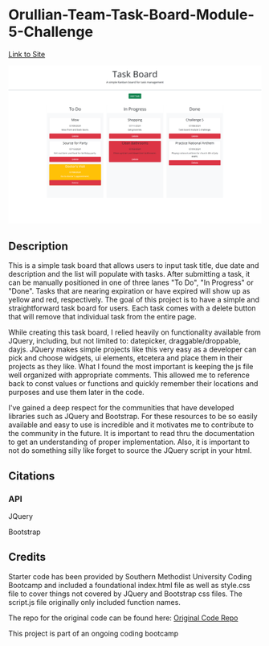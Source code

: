 # Orullian-Team-Task-Board-Module-5-Challenge

[Link to Site](https://jorullian.github.io/orullian-team-task-board-module-5-challenge/)

![Screenshot of Site](./assets/images/_C__Users_jeded_OneDrive_Desktop_classwork_module-5_05-Third-Party-APIs%2520(Unsolved)_02-Challenge_Develop_index.html.png)


## Description
This is a simple task board that allows users to input task title, due date and description and the list will populate with tasks. After submitting a task, it can be manually positioned in one of three lanes "To Do", "In Progress" or "Done". Tasks that are nearing expiration or have expired will show up as yellow and red, respectively. The goal of this project is to have a simple and straightforward task board for users. Each task comes with a delete button that will remove that individual task from the entire page.

While creating this task board, I relied heavily on functionality available from JQuery, including, but not limited to: datepicker, draggable/droppable, dayjs. JQuery makes simple projects like this very easy as a developer can pick and choose widgets, ui elements, etcetera and place them in their projects as they like. What I found the most important is keeping the js file well organized with appropriate comments. This allowed me to reference back to const values or functions and quickly remember their locations and purposes and use them later in the code.

I've gained a deep respect for the communities that have developed libraries such as JQuery and Bootstrap. For these resources to be so easily available and easy to use is incredible and it motivates me to contribute to the community in the future. It is important to read thru the documentation to get an understanding of proper implementation. Also, it is important to not do something silly like forget to source the JQuery script in your html.

## Citations

### API

JQuery

Bootstrap

## Credits

Starter code has been provided by Southern Methodist University Coding Bootcamp and included a foundational index.html file as well as style.css file to cover things not covered by JQuery and Bootstrap css files. The script.js file originally only included function names.

The repo for the original code can be found here: [Original Code Repo](https://git.bootcampcontent.com/Southern-Methodist-University/SMU-VIRT-FSF-PT-05-2024-U-LOLC/-/tree/main/05-Third-Party-APIs/02-Challenge/Develop?ref_type=heads)

This project is part of an ongoing coding bootcamp